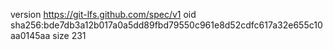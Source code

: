 version https://git-lfs.github.com/spec/v1
oid sha256:bde7db3a12b017a0a5dd89fbd79550c961e8d52cdfc617a32e655c10aa0145aa
size 231
